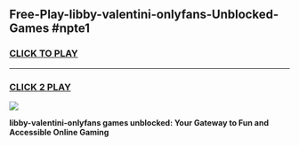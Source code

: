 
## Free-Play-libby-valentini-onlyfans-Unblocked-Games #npte1
<h3>
<a href="https://news.freeplayer.one?title=libby-valentini-onlyfans&ref=8M">CLICK TO PLAY</a></h3>
<hr>

<h3>
<a href="https://news.freeplayer.one?title=libby-valentini-onlyfans&ref=8M">CLICK 2 PLAY</a>
  
</h3>

<a href="https://news.freeplayer.one?title=libby-valentini-onlyfans&ref=8M"><img src="https://clearcache.store/games.png"></a>


**libby-valentini-onlyfans games unblocked: Your Gateway to Fun and Accessible Online Gaming**
